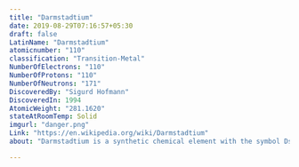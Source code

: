 ```yaml
---
title: "Darmstadtium"
date: 2019-08-29T07:16:57+05:30
draft: false
LatinName: "Darmstadtium"
atomicnumber: "110"
classification: "Transition-Metal"
NumberOfElectrons: "110"
NumberOfProtons: "110"
NumberOfNeutrons: "171" 
DiscoveredBy: "Sigurd Hofmann" 
DiscoveredIn: 1994
AtomicWeight: "281.1620"
stateAtRoomTemp: Solid
imgurl: "danger.png"
Link: "https://en.wikipedia.org/wiki/Darmstadtium"
about: "Darmstadtium is a synthetic chemical element with the symbol Ds and atomic number 110. It is an extremely radioactive synthetic element. The most stable known isotope, darmstadtium-281, has a half-life of approximately 12.7 seconds. Darmstadtium was first created in 1994 by the GSI Helmholtz Centre for Heavy Ion Research near the city of Darmstadt, Germany, after which it was named."

---
```


